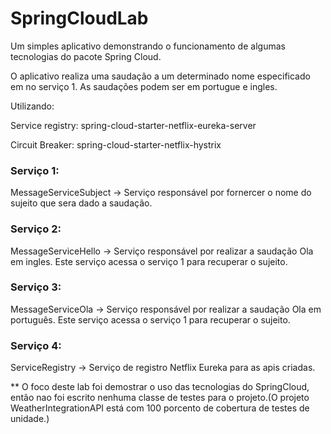 # SpringCloudLab

Um simples aplicativo demonstrando o funcionamento de algumas tecnologias do pacote Spring Cloud.

O aplicativo realiza uma saudação a um determinado nome especificado em no serviço 1. As saudações podem ser em portugue e ingles.

Utilizando:

Service registry: spring-cloud-starter-netflix-eureka-server

Circuit Breaker:  spring-cloud-starter-netflix-hystrix


### Serviço 1: 
MessageServiceSubject -> Serviço responsável por fornercer o nome do sujeito que sera dado a saudação.

### Serviço 2: 
MessageServiceHello -> Serviço responsável por realizar a saudação Ola em ingles. Este serviço acessa o serviço 1 para recuperar o sujeito.

### Serviço 3:
MessageServiceOla -> Serviço responsável por realizar a saudação Ola em português. Este serviço acessa o serviço 1 para recuperar o sujeito.

### Serviço 4:
ServiceRegistry -> Serviço de registro Netflix Eureka para as apis criadas.

** O foco deste lab foi demostrar o uso das tecnologias do SpringCloud, então nao foi escrito nenhuma classe de testes para o projeto.(O projeto WeatherIntegrationAPI está com 100 porcento de cobertura de testes de unidade.)
